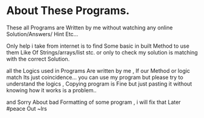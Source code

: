 # About These Programs.
These all Programs are Written by me
without watching any online Solution/Answers/ Hint Etc...

Only help i take from internet is to find Some basic in built Method to use them Like Of Strings/arrays/list stc.
or only to check my solution is matching with the correct Solution.

all the Logics used in Programs Are written by me , If our Method or logic match Its just coincidence...
you can use my program but please try to understand the logics , Copying program is Fine but just pasting it 
without knowing how it works is a problem..


and Sorry About bad Formatting of some program , i will fix that Later 
#peace Out
~lrs
